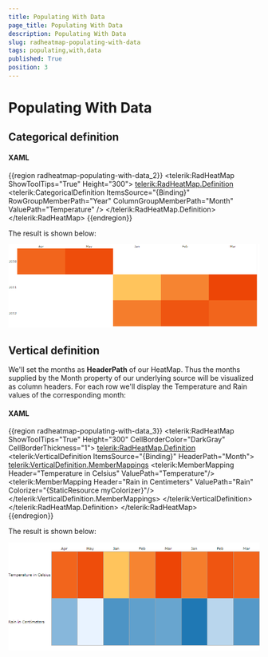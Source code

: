 ```yaml
---
title: Populating With Data
page_title: Populating With Data
description: Populating With Data
slug: radheatmap-populating-with-data
tags: populating,with,data
published: True
position: 3
---
```


# Populating With Data



## Categorical definition

#### __XAML__

{{region radheatmap-populating-with-data_2}}
	<telerik:RadHeatMap ShowToolTips="True" Height="300">
	    <telerik:RadHeatMap.Definition>
	        <telerik:CategoricalDefinition ItemsSource="{Binding}" 
	                                    RowGroupMemberPath="Year" 
	                                    ColumnGroupMemberPath="Month" 
	                                    ValuePath="Temperature" />
	    </telerik:RadHeatMap.Definition>
	</telerik:RadHeatMap>
	{{endregion}}



The result is shown below:

![](images/RadHeatMap_databinding_01.PNG)

## Vertical definition

We'll set the months as __HeaderPath__ of our HeatMap.
		  Thus the months supplied by the Month property of our underlying source will be visualized as column headers.
		  For each row we'll display the Temperature and Rain values of the corresponding month:
		

#### __XAML__

{{region radheatmap-populating-with-data_3}}
	<telerik:RadHeatMap ShowToolTips="True" Height="300" CellBorderColor="DarkGray" CellBorderThickness="1"> 
	    <telerik:RadHeatMap.Definition>
	        <telerik:VerticalDefinition ItemsSource="{Binding}" HeaderPath="Month">
	            <telerik:VerticalDefinition.MemberMappings>
	                <telerik:MemberMapping Header="Temperature in Celsius" ValuePath="Temperature"/>
	                <telerik:MemberMapping Header="Rain in Centimeters" ValuePath="Rain"
	                                        Colorizer="{StaticResource myColorizer}"/>
	            </telerik:VerticalDefinition.MemberMappings>
	        </telerik:VerticalDefinition>
	    </telerik:RadHeatMap.Definition>
	</telerik:RadHeatMap>							
	{{endregion}}



The result is shown below:

![Rad Heat Map databinding 02](images/RadHeatMap_databinding_02.PNG)

